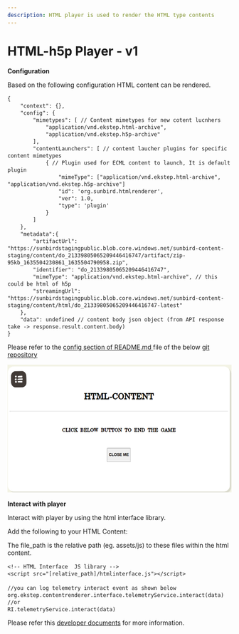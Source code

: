 ```yaml
---
description: HTML player is used to render the HTML type contents
---
```


# HTML-h5p Player - v1

**Configuration**

Based on the following configuration HTML content can be rendered.

```
{
    "context": {},
    "config": {
        "mimetypes": [ // Content mimetypes for new cotent lucnhers
            "application/vnd.ekstep.html-archive",
            "application/vnd.ekstep.h5p-archive"
        ],
        "contentLaunchers": [ // content laucher plugins for specific content mimetypes
            { // Plugin used for ECML content to launch, It is default plugin
                "mimeType": ["application/vnd.ekstep.html-archive", "application/vnd.ekstep.h5p-archive"]
                "id": 'org.sunbird.htmlrenderer',
                "ver": 1.0,
                "type": 'plugin'
            }
        ]
    },
    "metadata":{
        "artifactUrl": "https://sunbirdstagingpublic.blob.core.windows.net/sunbird-content-staging/content/do_21339805065209446416747/artifact/zip-95kb_1635504230861_1635504790958.zip",
        "identifier": "do_21339805065209446416747",
        "mimeType": "application/vnd.ekstep.html-archive", // this could be html of h5p
        "streamingUrl": "https://sunbirdstagingpublic.blob.core.windows.net/sunbird-content-staging/content/html/do_21339805065209446416747-latest"
    },
    "data": undefined // content body json object (from API response take -> response.result.content.body)
}
```

Please refer to the [config section of README.md ](https://github.com/project-sunbird/sunbird-collection-editor#how-to-configure)file of the below [git repository](https://github.com/project-sunbird/sunbird-collection-editor)

![](../../../../../.gitbook/assets/htmlcontent.png)

**Interact with player**

Interact with player by using the html interface library.

Add the following to your HTML Content:

The file\_path is the relative path (eg. assets/js) to these files within the html content.

```
<!-- HTML Interface  JS library -->
<script src="[relative_path]/htmlinterface.js"></script>

//you can log telemetry interact event as shown below
org.ekstep.contentrenderer.interface.telemetryService.interact(data) 
//or 
RI.telemetryService.interact(data)
```

Please refer this [developer documents](http://docs.sunbird.org/latest/developer-docs/telemetry/htmlinterfacelibrary/) for more information.
